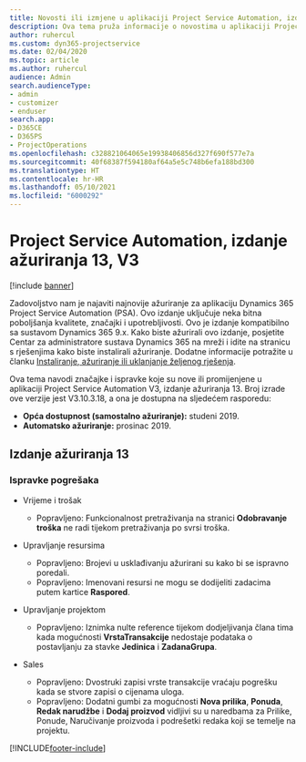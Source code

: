 ```yaml
---
title: Novosti ili izmjene u aplikaciji Project Service Automation, izdanje ažuriranja 13, V3
description: Ova tema pruža informacije o novostima u aplikaciji Project Service Automation, izdanje ažuriranja 13, V3.
author: ruhercul
ms.custom: dyn365-projectservice
ms.date: 02/04/2020
ms.topic: article
ms.author: ruhercul
audience: Admin
search.audienceType:
- admin
- customizer
- enduser
search.app:
- D365CE
- D365PS
- ProjectOperations
ms.openlocfilehash: c328821064065e19938406856d327f690f577e7a
ms.sourcegitcommit: 40f68387f594180af64a5e5c748b6efa188bd300
ms.translationtype: HT
ms.contentlocale: hr-HR
ms.lasthandoff: 05/10/2021
ms.locfileid: "6000292"
---
```

# <a name="project-service-automation-update-release-13-v3"></a>Project Service Automation, izdanje ažuriranja 13, V3

[!include [banner](../includes/psa-now-project-operations.md)]

Zadovoljstvo nam je najaviti najnovije ažuriranje za aplikaciju Dynamics 365 Project Service Automation (PSA). Ovo izdanje uključuje neka bitna poboljšanja kvalitete, značajki i upotrebljivosti. Ovo je izdanje kompatibilno sa sustavom Dynamics 365 9.x. Kako biste ažurirali ovo izdanje, posjetite Centar za administratore sustava Dynamics 365 na mreži i idite na stranicu s rješenjima kako biste instalirali ažuriranje. Dodatne informacije potražite u članku [Instaliranje, ažuriranje ili uklanjanje željenog rješenja](/power-platform/admin/install-remove-preferred-solution).

Ova tema navodi značajke i ispravke koje su nove ili promijenjene u aplikaciji Project Service Automation V3, izdanje ažuriranja 13. Broj izrade ove verzije jest V3.10.3.18, a ona je dostupna na sljedećem rasporedu:

- **Opća dostupnost (samostalno ažuriranje):** studeni 2019.
- **Automatsko ažuriranje:** prosinac 2019.


## <a name="update-release-13"></a>Izdanje ažuriranja 13 

### <a name="bug-fixes"></a>Ispravke pogrešaka

- Vrijeme i trošak

     - Popravljeno: Funkcionalnost pretraživanja na stranici **Odobravanje troška** ne radi tijekom pretraživanja po svrsi troška.

- Upravljanje resursima

     - Popravljeno: Brojevi u usklađivanju ažurirani su kako bi se ispravno poredali.
     - Popravljeno: Imenovani resursi ne mogu se dodijeliti zadacima putem kartice **Raspored**.

- Upravljanje projektom

     - Popravljeno: Iznimka nulte reference tijekom dodjeljivanja člana tima kada mogućnosti **VrstaTransakcije** nedostaje podataka o postavljanju za stavke **Jedinica** i **ZadanaGrupa**.

- Sales

     - Popravljeno: Dvostruki zapisi vrste transakcije vraćaju pogrešku kada se stvore zapisi o cijenama uloga.
     - Popravljeno: Dodatni gumbi za mogućnosti **Nova prilika**, **Ponuda**, **Redak narudžbe** i **Dodaj proizvod** vidljivi su u naredbama za Prilike, Ponude, Naručivanje proizvoda i podrešetki redaka koji se temelje na projektu.




[!INCLUDE[footer-include](../includes/footer-banner.md)]